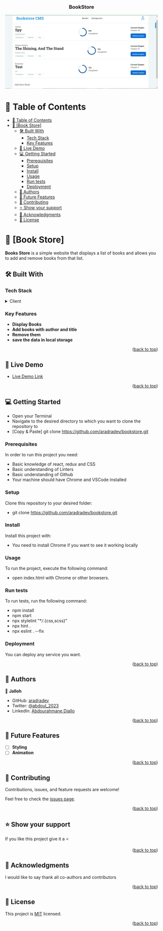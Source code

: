 <a name="readme-top"></a>

<div align="center">
  <br/>
  <h3><b>BookStore</b></h3>
  <img src='./src/img1.jpeg'/>

</div>

# 📗 Table of Contents

- [📗 Table of Contents](#-table-of-contents)
- [📖 \[Book Store\] ](#-book-store-)
  - [🛠 Built With ](#-built-with-)
    - [Tech Stack ](#tech-stack-)
    - [Key Features ](#key-features-)
  - [🚀 Live Demo ](#-live-demo-)
  - [💻 Getting Started ](#-getting-started-)
    - [Prerequisites](#prerequisites)
    - [Setup](#setup)
    - [Install](#install)
    - [Usage](#usage)
    - [Run tests](#run-tests)
    - [Deployment](#deployment)
  - [👥 Authors ](#-authors-)
  - [🔭 Future Features ](#-future-features-)
  - [🤝 Contributing ](#-contributing-)
  - [⭐️ Show your support ](#️-show-your-support-)
  - [🙏 Acknowledgments ](#-acknowledgments-)
  - [📝 License ](#-license-)

# 📖 [Book Store] <a name="about-project"></a>

**Books Store** is a simple website that displays a list of books and allows you to add and remove books from that list.

## 🛠 Built With <a name="built-with"></a>

### Tech Stack <a name="tech-stack"></a>

<details>
  <summary>Client</summary>
  <ul>
    <li><a href="#">CSS</a></li>
    <li><a href="#">JSX</a></li>
    <li><a href="#">React</a></li>
    <li><a href="#">Redux</a></li>
  </ul>
</details>

<!-- Features -->

### Key Features <a name="key-features"></a>

- **Display Books**
- **Add books with author and title**
- **Remove them**
- **save the data in local storage**

<p align="right">(<a href="#readme-top">back to top</a>)</p>

<!-- LIVE DEMO -->

## 🚀 Live Demo <a name="live-demo"></a>

- [Live Demo Link](https://bookstore-cms-jalloh.netlify.app/)

<p align="right">(<a href="#readme-top">back to top</a>)</p>

<!-- GETTING STARTED -->

## 💻 Getting Started <a name="getting-started"></a>

- Open your Terminal
- Navigate to the desired directory to which you want to clone the repository to
- [Copy & Paste] git clone https://github.com/aradradev/bookstore.git

### Prerequisites

In order to run this project you need:

- Basic knowledge of react, redux and CSS
- Basic understanding of Linters
- Basic understanding of Github
- Your machine should have Chrome and VSCode installed

### Setup

Clone this repository to your desired folder:

- git clone https://github.com/aradradev/bookstore.git

### Install

Install this project with:

- You need to install Chrome if you want to see it working locally

### Usage

To run the project, execute the following command:

- open index.html with Chrome or other browsers.

### Run tests

To run tests, run the following command:

- npm install
- npm start
- npx stylelint "\*_/_.{css,scss}"
- npx hint .
- npx eslint . --fix

### Deployment

You can deploy any service you want.

<p align="right">(<a href="#readme-top">back to top</a>)</p>

<!-- AUTHORS -->

## 👥 Authors <a name="authors"></a>

👤 **Jalloh**

- GitHub: [aradradev](https://github.com/aradradev)
- Twitter: [@abdoul_2023](https://twitter.com/Abdoul_2023)
- LinkedIn: [Abdourahmane Diallo](https://www.linkedin.com/in/abdoul-ramane-diallo-15b2a2262/)

<p align="right">(<a href="#readme-top">back to top</a>)</p>

<!-- FUTURE FEATURES -->

## 🔭 Future Features <a name="future-features"></a>

- [ ] **Styling**
- [ ] **Animation**

<p align="right">(<a href="#readme-top">back to top</a>)</p>

<!-- CONTRIBUTING -->

## 🤝 Contributing <a name="contributing"></a>

Contributions, issues, and feature requests are welcome!

Feel free to check the [issues page](https://github.com/aradradev/add-awesome-Book/issues).

<p align="right">(<a href="#readme-top">back to top</a>)</p>

<!-- SUPPORT -->

## ⭐️ Show your support <a name="support"></a>

If you like this project give it a ⭐️

<p align="right">(<a href="#readme-top">back to top</a>)</p>

<!-- ACKNOWLEDGEMENTS -->

## 🙏 Acknowledgments <a name="acknowledgements"></a>

I would like to say thank all co-authors and contributors

<p align="right">(<a href="#readme-top">back to top</a>)</p>

<!-- LICENSE -->

## 📝 License <a name="license"></a>

This project is [MIT](./MIT.md) licensed.

<p align="right">(<a href="#readme-top">back to top</a>)</p>
